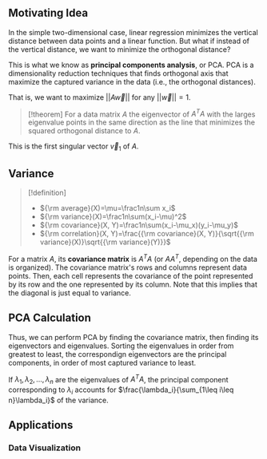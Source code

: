 
## Motivating Idea

In the simple two-dimensional case, linear regression minimizes the vertical distance between data points and a linear function. But what if instead of the vertical distance, we want to minimize the orthogonal distance? 

This is what we know as **principal components analysis**, or PCA. PCA is a dimensionality reduction techniques that finds orthogonal axis that maximize the captured variance in the data (i.e., the orthogonal distances).

That is, we want to maximize $||A\vec w||$ for any $||\vec w||=1$. 

>[!theorem]
>For a data matrix $A$ the eigenvector of $A^TA$ with the larges eigenvalue points in the same direction as the line that minimizes the squared orthogonal distance to $A$. 

This is the first singular vector $\vec v_1$ of $A$. 

## Variance

>[!definition]
>- ${\rm average}(X)=\mu=\frac1n\sum x_i$
>- ${\rm variance}(X)=\frac1n\sum(x_i-\mu)^2$
>- ${\rm covariance}(X, Y)=\frac1n\sum(x_i-\mu_x)(y_i-\mu_y)$
>- ${\rm correlation}(X, Y)=\frac{{\rm covariance}(X, Y)}{\sqrt{{\rm variance}(X)}\sqrt{{\rm variance}(Y)}}$

For a matrix $A$, its **covariance matrix** is $A^TA$ (or $AA^T$, depending on the data is organized). The covariance matrix's rows and columns represent data points. Then, each cell represents the covariance of the point represented by its row and the one represented by its column. Note that this implies that the diagonal is just equal to variance. 

## PCA Calculation

Thus, we can perform PCA by finding the covariance matrix, then finding its eigenvectors and eigenvalues. Sorting the eigenvalues in order from greatest to least, the correspondign eigenvectors are the principal components, in order of most captured variance to least.

If $\lambda_1, \lambda_2, \dots, \lambda_n$ are the eigenvalues of $A^TA$, the principal component corresponding to $\lambda_i$ accounts for $\frac{\lambda_i}{\sum_{1\leq i\leq n}\lambda_i}$ of the variance.

## Applications

### Data Visualization